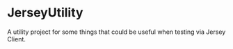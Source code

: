 # JerseyUtility
A utility project for some things that could be useful when testing via Jersey Client.
